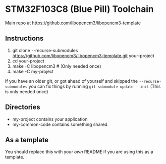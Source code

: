 # STM32F103C8 (Blue Pill)  Toolchain
Main repo at https://github.com/libopencm3/libopencm3-template

## Instructions
 1. git clone --recurse-submodules https://github.com/libopencm3/libopencm3-template.git your-project
 2. cd your-project
 3. make -C libopencm3 # (Only needed once)
 4. make -C my-project

If you have an older git, or got ahead of yourself and skipped the ```--recurse-submodules```
you can fix things by running ```git submodule update --init``` (This is only needed once)

## Directories
* my-project contains your application
* my-common-code contains something shared.

## As a template
You should replace this with your _own_ README if you are using this
as a template.
